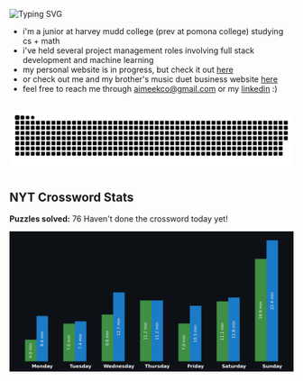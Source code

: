 ![Typing SVG](https://readme-typing-svg.demolab.com?font=Fira+Code&size=16&pause=700&color=FFFFFF&width=435&lines=hi+i'm+aimee!;junior+at+harvey+mudd+college;cs+math+major)
- i'm a junior at harvey mudd college (prev at pomona college) studying cs + math
- i've held several project management roles involving full stack development and machine learning
- my personal website is in progress, but check it out [here](https://aimeekco.github.io)
- or check out me and my brother's music duet business website [here](https://musicoduets.github.io)
- feel free to reach me through aimeekco@gmail.com or my [linkedin](https://www.linkedin.com/in/aimeekco/) :)
##
![Snake animation](https://github.com/aimeekco/snk/blob/output/github-contribution-grid-snake.svg)
<!-- START NYT-STATS -->
## NYT Crossword Stats
**Puzzles solved:** 76
Haven't done the crossword today yet!


![Solve Times](./nyt_stats_graph.png)
<!-- END NYT-STATS -->